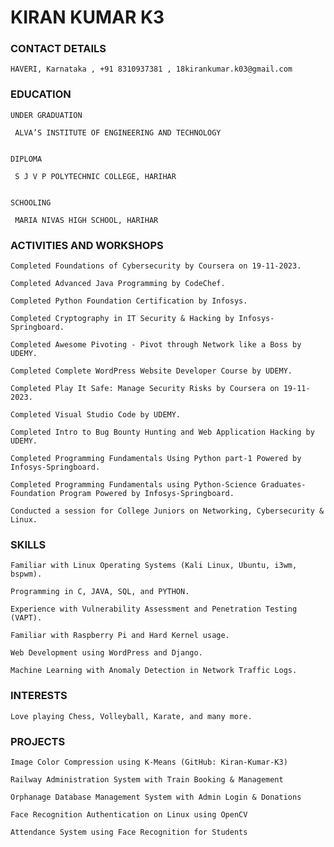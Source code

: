 # KIRAN KUMAR K3




### CONTACT DETAILS 

    HAVERI, Karnataka , +91 8310937381 , 18kirankumar.k03@gmail.com
    
    
### EDUCATION

    UNDER GRADUATION 
    
     ALVA’S INSTITUTE OF ENGINEERING AND TECHNOLOGY 
				
				
    DIPLOMA 
    
     S J V P POLYTECHNIC COLLEGE, HARIHAR

	  
    SCHOOLING 
    
     MARIA NIVAS HIGH SCHOOL, HARIHAR


### ACTIVITIES AND WORKSHOPS

    Completed Foundations of Cybersecurity by Coursera on 19-11-2023.
    
    Completed Advanced Java Programming by CodeChef.
    
    Completed Python Foundation Certification by Infosys.
    
    Completed Cryptography in IT Security & Hacking by Infosys-Springboard.
    
    Completed Awesome Pivoting - Pivot through Network like a Boss by UDEMY.
    
    Completed Complete WordPress Website Developer Course by UDEMY.
    
    Completed Play It Safe: Manage Security Risks by Coursera on 19-11-2023.
    
    Completed Visual Studio Code by UDEMY.
    
    Completed Intro to Bug Bounty Hunting and Web Application Hacking by UDEMY.
    
    Completed Programming Fundamentals Using Python part-1 Powered by Infosys-Springboard.
    
    Completed Programming Fundamentals using Python-Science Graduates- Foundation Program Powered by Infosys-Springboard.
    
    Conducted a session for College Juniors on Networking, Cybersecurity & Linux.
    

### SKILLS

    Familiar with Linux Operating Systems (Kali Linux, Ubuntu, i3wm, bspwm).
    
    Programming in C, JAVA, SQL, and PYTHON.
    
    Experience with Vulnerability Assessment and Penetration Testing (VAPT).
    
    Familiar with Raspberry Pi and Hard Kernel usage.
    
    Web Development using WordPress and Django.
    
    Machine Learning with Anomaly Detection in Network Traffic Logs.


### INTERESTS 

    Love playing Chess, Volleyball, Karate, and many more.
   

### PROJECTS

    Image Color Compression using K-Means (GitHub: Kiran-Kumar-K3)
    
    Railway Administration System with Train Booking & Management
    
    Orphanage Database Management System with Admin Login & Donations
    
    Face Recognition Authentication on Linux using OpenCV
    
    Attendance System using Face Recognition for Students
